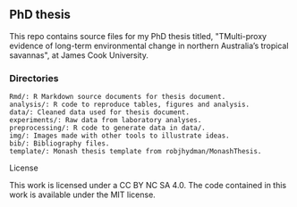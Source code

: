 ## PhD thesis

This repo contains source files for my PhD thesis titled, "TMulti-proxy evidence of long-term environmental change in northern Australia’s tropical savannas", at James Cook University.

### Directories

    Rmd/: R Markdown source documents for thesis document.
    analysis/: R code to reproduce tables, figures and analysis.
    data/: Cleaned data used for thesis document.
    experiments/: Raw data from laboratory analyses.
    preprocessing/: R code to generate data in data/.
    img/: Images made with other tools to illustrate ideas.
    bib/: Bibliography files.
    template/: Monash thesis template from robjhydman/MonashThesis.

License

This work is licensed under a CC BY NC SA 4.0. The code contained in this work is available under the MIT license.
